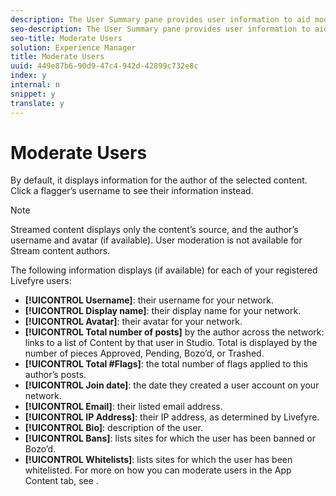 ```yaml
---
description: The User Summary pane provides user information to aid moderation.
seo-description: The User Summary pane provides user information to aid moderation.
seo-title: Moderate Users
solution: Experience Manager
title: Moderate Users
uuid: 449e87b6-90d9-47c4-942d-42899c732e8c
index: y
internal: n
snippet: y
translate: y
---
```


# Moderate Users

By default, it displays information for the author of the selected content. Click a flagger’s username to see their information instead.

>[!NOTE]
>
>Streamed content displays only the content’s source, and the author’s username and avatar (if available). User moderation is not available for Stream content authors.

The following information displays (if available) for each of your registered Livefyre users:

* **[!UICONTROL  Username]**: their username for your network.
* **[!UICONTROL  Display name]**: their display name for your network.
* **[!UICONTROL  Avatar]**: their avatar for your network.
* **[!UICONTROL  Total number of posts]** by the author across the network: links to a list of Content by that user in Studio. Total is displayed by the number of pieces Approved, Pending, Bozo’d, or Trashed.
* **[!UICONTROL  Total #Flags]**: the total number of flags applied to this author’s posts.
* **[!UICONTROL  Join date]**: the date they created a user account on your network.
* **[!UICONTROL  Email]**: their listed email address.
* **[!UICONTROL  IP Address]**: their IP address, as determined by Livefyre.
* **[!UICONTROL  Bio]**: description of the user.
* **[!UICONTROL  Bans]**: lists sites for which the user has been banned or Bozo’d.
* **[!UICONTROL  Whitelists]**: lists sites for which the user has been whitelisted.
For more on how you can moderate users in the App Content tab, see [](../c_about_moderation/c_moderate_content_using_app_content.md#c_moderate_content_using_app_content). 
